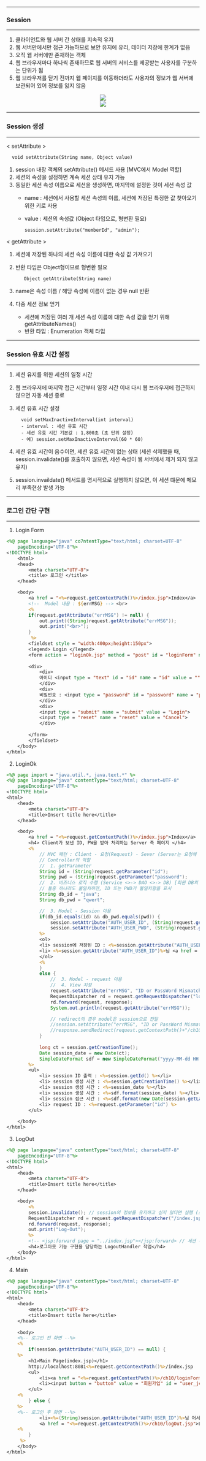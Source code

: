 -----
### Session
-----

1. 클라이언트와 웹 서버 간 상태를 지속적 유지
2. 웹 서버만에서만 접근 가능하므로 보안 유지에 유리, 데이터 저장에 한계가 없음
3. 오직 웹 서버에만 존재하는 객체
4. 웹 브라우저마다 하나씩 존재하므로 웹 서버의 서비스를 제공받는 사용자를 구분하는 단위가 됨
5. 웹 브라우저를 닫기 전까지 웹 페이지를 이동하더라도 사용자의 정보가 웹 서버에 보관되어 있어 정보를 잃지 않음

<div align = "center" >
<img src = "https://github.com/sooyounghan/Web/assets/34672301/f63dbea0-3390-4f28-90e0-3bb05c65189b">
</div>

<div align = "center" >
<img src = "https://github.com/sooyounghan/Web/assets/34672301/41115fb1-6975-4bb6-a365-ffcd525ce680">
</div>

-----
### Session 생성
-----

< setAttribute >

      void setAttribute(String name, Object value)
      
1. session 내장 객체의 setAttribute() 메서드 사용 [MVC에서 Model 역할]
2. 세션의 속성을 설정하면 계속 세션 상태 유지 가능
3. 동일한 세션 속성 이름으로 세션을 생성하면, 마지막에 설정한 것이 세션 속성 값
    - name : 세션에서 사용할 세션 속성의 이름, 세션에 저장된 특정한 값 찾아오기 위한 키로 사용
    - value : 세션의 속성값 (Object 타입으로, 형변환 필요)

          session.setAttribute("memberId", "admin");

< getAttribute >

1. 세션에 저장된 하나의 세션 속성 이름에 대한 속성 값 가져오기
2. 반환 타입은 Object형이므로 형변환 필요

          Object getAttribute(String name)
   
3. name은 속성 이름 / 해당 속성에 이름이 없는 경우 null 반환

5. 다중 세션 정보 얻기
   - 세션에 저장된 여러 개 세션 속성 이름에 대한 속성 값을 얻기 위해 getAttributeNames()
   - 반환 타입 : Enumeration 객체 타입

  
-----
### Session 유효 시간 설정
-----
1. 세션 유지를 위한 세션의 일정 시간
2. 웹 브라우저에 마지막 접근 시간부터 일정 시간 이내 다시 웹 브라우저에 접근하지 않으면 자동 세션 종료
3. 세션 유효 시간 설정

         void setMaxInactiveInterval(int interval)
         - interval : 세션 유효 시간
         - 세션 유효 시간 기본값 : 1,800초 (초 단위 설정)
         - 예) session.setMaxInactiveInterval(60 * 60)

4. 세션 유효 시간이 음수이면, 세션 유효 시간이 없는 상태
   (세션 삭제했을 때, session.invalidate()를 호출하지 않으면, 세션 속성이 웹 서버에서 제거 되지 않고 유지)
5. session.invaildate() 메서드를 명시적으로 실행하지 않으면, 이 세션 떄문에 메모리 부족현상 발생 가능

-----
### 로그인 간단 구현
-----
1. Login Form
```jsp
<%@ page language="java" co7ntentType="text/html; charset=UTF-8"
    pageEncoding="UTF-8"%>
<!DOCTYPE html>
	<html>
	<head>
		<meta charset="UTF-8">
		<title> 로그인 </title>
	</head>

	<body>
		<a href = "<%=request.getContextPath()%>/index.jsp">Index</a>
		<!--  Model 내용 : ${errMSG} --> <br>
		<%
		if(request.getAttribute("errMSG") != null) {
			out.print((String)request.getAttribute("errMSG"));
			out.print("<br>");			
		}
		 %>
		<fieldset style = "width:400px;height:150px">
		<legend> Login </legend>
		<form action = "loginOk.jsp" method = "post" id = "loginForm" name = "loginForm">
		
		<div>
			<div>
			아이디 <input type = "text" id = "id" name = "id" value = "">
			</div>
			<div>
			비밀번호 : <input type = "password" id = "password" name = "password">
			</div>		
			<div>
			<input type = "submit" name = "submit" value = "Login">
			<input type = "reset" name = "reset" value = "Cancel">
			</div>
			
		</form>
		</fieldset> 
	</body>
</html>
```

2. LoginOk
```jsp
<%@ page import = "java.util.*, java.text.*" %>
<%@ page language="java" contentType="text/html; charset=UTF-8"
    pageEncoding="UTF-8"%>
<!DOCTYPE html>
<html>
	<head>
		<meta charset="UTF-8">
		<title>Insert title here</title>
	</head>

	<body>
		<a href = "<%=request.getContextPath()%>/index.jsp">Index</a>
		<h4> Client가 보낸 ID, PW을 받아 처리하는 Server 측 페이지 </h4>
		<%
			// MVC 패턴 : Client - 요청(Request) - Sever (Server는 요청에 따라 Business Logic 수행) : Controller 호출
			// Controller의 역할
			//	1. getParameter
			String id = (String)request.getParameter("id");
			String pwd = (String)request.getParameter("password");
			//  2. 비즈니스 로직 수행 (Service <>-> DAO <>-> DB) [회원 DB의 ID를 java / PW를 qwert라 하고, 이를 모두 만족하면 세션에 정보를 저장]
			// 둘중 하나라도 불일치하면, ID 또는 PWD가 불일치함을 표시
			String db_id = "java";
			String db_pwd = "qwert";

			//	3. Model - Session 이용
			if(db_id.equals(id) && db_pwd.equals(pwd)) {
				session.setAttribute("AUTH_USER_ID", (String)request.getParameter("id"));
				session.setAttribute("AUTH_USER_PWD", (String)request.getParameter("password")); // Session에서 비밀번호를 포함하지 않는 것이 웹 보안 관행
			%>
			<ol>
 			<li> session에 저장된 ID : <%=session.getAttribute("AUTH_USER_ID") %></li>
 			<li> <%=session.getAttribute("AUTH_USER_ID")%>님 <a href = "/logOut.jsp">Log-out</a></li> <!-- ../index.jsp -->
 			</ol>
			<% 
			} 	
			else {
				//	3. Model - request 이용
				//	4. View 지정
				request.setAttribute("errMSG", "ID or PassWord Mismatch");
				RequestDispatcher rd = request.getRequestDispatcher("loginForm.jsp"); // 2번. forward : 본래 요청 주소 존속 (요청 주소 : loginForm.jsp)
				rd.forward(request, response);
				System.out.println(request.getAttribute("errMSG"));

				// redirect의 경우 model은 session으로 전달 
				//session.setAttribute("errMSG", "ID or PassWord Mismatch");
				//response.sendRedirect(request.getContextPath()+"/ch10/loginForm.jsp"); //1번. redirect : 본래 요청 주소 소멸  마지막 응답 주소 (주소 : loginForm.jsp)
			}
			
			long ct = session.getCreationTime();
			Date session_date = new Date(ct);
			SimpleDateFormat sdf = new SimpleDateFormat("yyyy-MM-dd HH:mm:ss");		
	 	%>
 		<ul>
 			<li> session ID 출력 : <%=session.getId() %></li>
 			<li> session 생성 시간 : <%=session.getCreationTime() %></li>
 			<li> session 생성 시간 : <%=session_date %></li>
 			<li> session 생성 시간 : <%=sdf.format(session_date) %></li>
 			<li> session 접근 시간 : <%=sdf.format(new Date(session.getLastAccessedTime())) %> </li>
 			<li> request ID : <%=request.getParameter("id") %>
 		</ul>
 		
	</body>
</html>
```

3. LogOut
```jsp
<%@ page language="java" contentType="text/html; charset=UTF-8"
    pageEncoding="UTF-8"%>
<!DOCTYPE html>
<html>
	<head>
		<meta charset="UTF-8">
		<title>Insert title here</title>
	</head>

	<body>
		<%
		session.invalidate(); // session의 정보를 유지하고 싶지 않다면 실행 (로그아웃 의미에서는 이 부분이 반드시 포함)
		RequestDispatcher rd = request.getRequestDispatcher("/index.jsp");
		rd.forward(request, response);
		out.print("Log-Out");
		%>	
		<!-- <jsp:forward page = "../index.jsp"></jsp:forward> // 세션 유지한 상태(로그아웃 개념이 아닌 그냥 메인 페이지로 가는 것)-->
		<h4>로그아웃 기능 구현을 담당하는 LogoutHandler 작업</h4>
	</body>
</html>
```

4. Main
```jsp
<%@ page language="java" contentType="text/html; charset=UTF-8"
    pageEncoding="UTF-8"%>
<!DOCTYPE html>
<html>
	<head>
		<meta charset="UTF-8">
		<title>Insert title here</title>
	</head>
	
	<body>
	<%-- 로그인 전 화면 --%>
	<%
		if(session.getAttribute("AUTH_USER_ID") == null) {
	%>	
		<h1>Main Page(index.jsp)</h1>
		http://localhost:8081<%=request.getContextPath()%>/index.jsp
		<ul>
			<li><a href = "<%=request.getContextPath()%>/ch10/loginForm.jsp">로그인 폼</a></li>
			<li><input button = "button" value = "회원가입" id = "user_join"></li>
		</ul>	
	<%
		} else {
	%> 
	<%-- 로그인 후 화면 --%>
			<li><%=(String)session.getAttribute("AUTH_USER_ID")%>님 어서오세요.
			<a href = "<%=request.getContextPath()%>/ch10/logOut.jsp">Log-out</a></li>
	<%
		}
	 %>
	</body>
</html>
```
